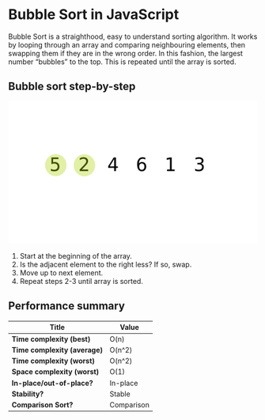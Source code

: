 # Bubble Sort in JavaScript

Bubble Sort is a straighthood, easy to understand sorting algorithm. It works by looping through an array and comparing neighbouring elements, then swapping them if they are in the wrong order. In this fashion, the largest number “bubbles” to the top. This is repeated until the array is sorted.

## Bubble sort step-by-step

![](bubble-step-by-step.gif)

1. Start at the beginning of the array.
1. Is the adjacent element to the right less? If so, swap.
1. Move up to next element.
1. Repeat steps 2-3 until array is sorted.

## Performance summary

| Title                         | Value      |
|-------------------------------|------------|
| **Time complexity (best)**    | O(n)       |
| **Time complexity (average)** | O(n^2)     | 
| **Time complexity (worst)**   | O(n^2)     | 
| **Space complexity (worst)**  | O(1)       |
| **In-place/out-of-place?**    | In-place   |   
| **Stability?**                | Stable     | 
| **Comparison Sort?**          | Comparison |